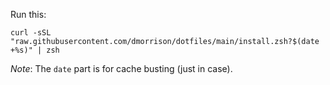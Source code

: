 Run this:

`curl -sSL "raw.githubusercontent.com/dmorrison/dotfiles/main/install.zsh?$(date +%s)" | zsh`

*Note*: The `date` part is for cache busting (just in case).
